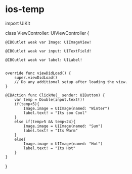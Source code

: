 # ios-temp
import UIKit

class ViewController: UIViewController {

    @IBOutlet weak var Image: UIImageView!
    
    @IBOutlet weak var input: UITextField!
    
    @IBOutlet weak var label: UILabel!
    
    
    override func viewDidLoad() {
        super.viewDidLoad()
        // Do any additional setup after loading the view.
    }

    @IBAction func ClickMe(_ sender: UIButton) {
        var temp = Double(input.text!)!
        if(temp<5){
            Image.image = UIImage(named: "Winter")
            label.text! = "Its soo Cool"
        }
        else if(temp>5 && temp<24){
            Image.image = UIImage(named: "Sun")
            label.text! = "Its Warm"
        }
        else{
            Image.image = UIImage(named: "Hot")
            label.text! = "Its Hot"
        }
    }
    
}
